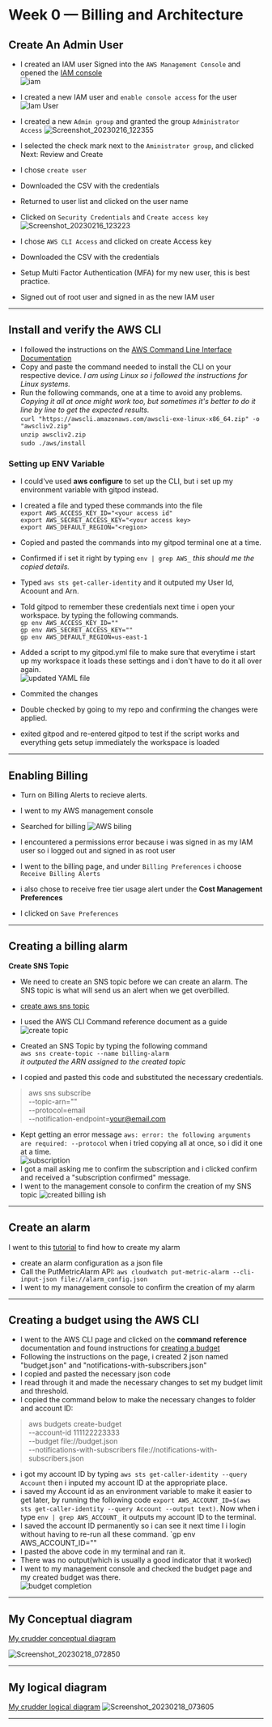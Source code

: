 # Week 0 — Billing and Architecture

## Create An Admin User
- I created an IAM user 
Signed into the `AWS Management Console` and opened the [IAM console](https://us-east-1.console.aws.amazon.com/iam/?region=us-east-1#)  
![iam](https://user-images.githubusercontent.com/105195327/219350512-d689198f-0848-4087-a487-dafa89ba89c5.png)  

- I created a new IAM user and `enable console access` for the user  
![Iam User](https://user-images.githubusercontent.com/105195327/219351897-b55f4116-afa0-4aea-82e0-d0d26c32c7e6.png)

- I created a new `Admin group` and granted the group `Administrator Access` 
 ![Screenshot_20230216_122355](https://user-images.githubusercontent.com/105195327/219352415-1527cea6-da71-431b-a94f-97ec0cb2767b.png)   
- I selected the check mark next to the `Aministrator group`, and clicked Next: Review and Create   
- I chose `create user`  
- Downloaded the CSV with the credentials  
- Returned to user list and clicked on the user name  
- Clicked on `Security Credentials` and `Create access key`   
![Screenshot_20230216_123223](https://user-images.githubusercontent.com/105195327/219354157-11a3b15d-2dba-49af-b463-7d3481172826.png)   
   
- I chose `AWS CLI Access` and clicked on create Access key  
- Downloaded the CSV with the credentials   
- Setup Multi Factor Authentication (MFA) for my new user, this is best practice.  
- Signed out of root user and signed in as the new IAM user  
---
## Install and verify the AWS CLI 
- I followed the instructions on the [AWS Command Line Interface Documentation](https://docs.aws.amazon.com/cli/latest/userguide/getting-started-install.html)  
- Copy and paste the command needed to install the CLI on your respective device. *I am using Linux so i followed the instructions for Linux systems.* 
- Run the following commands, one at a time to avoid any problems. *Copying it all at once might work too, but sometimes it's better to do it line by line to get the expected results.*  
`curl "https://awscli.amazonaws.com/awscli-exe-linux-x86_64.zip" -o "awscliv2.zip"`  
`unzip awscliv2.zip`   
`sudo ./aws/install`   

### Setting up ENV Variable 
- I could've used **aws configure** to set up the CLI, but i set up my environment variable with gitpod instead. 
- I created a file and typed these commands into the file  
`export AWS_ACCESS_KEY_ID="<your access id"`   
`export AWS_SECRET_ACCESS_KEY="<your access key>`   
`export AWS_DEFAULT_REGION="<region>`   

- Copied and pasted the commands into my gitpod terminal one at a time.   
- Confirmed if i set it right by typing `env | grep AWS_` *this should me the copied details.*   
- Typed `aws sts get-caller-identity` and it outputed my User Id, Acoount and Arn.   
- Told gitpod to remember these credentials next time i open your workspace. by typing the following commands.  
`gp env AWS_ACCESS_KEY_ID=""`   
`gp env AWS_SECRET_ACCESS_KEY=""`   
`gp env AWS_DEFAULT_REGION=us-east-1`   

- Added a script to my gitpod.yml file to make sure that everytime i start up my workspace it loads these settings and i don't have to do it all over again.  
![updated YAML file](https://user-images.githubusercontent.com/105195327/219480714-6b68e57d-8188-4f2b-81ea-2dc43890f833.png)   
- Commited the changes 
- Double checked by going to my repo and confirming the changes were applied.  
- exited gitpod and re-entered gitpod to test if the script works and everything gets setup immediately the workspace is loaded   
---
## Enabling Billing 
- Turn on Billing Alerts to recieve alerts. 
- I went to my AWS management console  
- Searched for billing 
![AWS biling](https://user-images.githubusercontent.com/105195327/219485504-7351eba7-e179-4649-ac64-53d61f8db964.png)


- I encountered a permissions error because i was signed in as my IAM user so i logged out and signed in as root user  
- I went to the billing page, and under `Billing Preferences` i choose `Receive Billing Alerts`  
- i also chose to receive free tier usage alert under the **Cost Management Preferences**  
- I clicked on `Save Preferences`   
---
## Creating a billing alarm
**Create SNS Topic**  

- We need to create an SNS topic before we can create an alarm. The SNS topic is what will send us an alert when we get overbilled.  

- [create aws sns topic](https://docs.aws.amazon.com/cli/latest/reference/sns/create-topic.html)   

- I used the AWS CLI Command reference document as a guide 
![create topic](https://user-images.githubusercontent.com/105195327/219489445-6fded97a-3fb0-4fc4-b6e4-b1cff409927e.png)   

- Created an SNS Topic by typing the following command  
`aws sns create-topic --name billing-alarm`  
*it outputed the ARN assigned to the created topic*  
- I copied and pasted this code and substituted the necessary credentials.  
> aws sns subscribe \
      --topic-arn="<TopicARN>" \
      --protocol=email \
      --notification-endpoint=<your@email.com>  
      
- Kept getting an error message `aws: error: the following arguments are required: --protocol`  when i tried copying all at once, so i did it one at a time.  
![subscription](https://user-images.githubusercontent.com/105195327/219496133-2b91477d-1418-4e9e-b016-18901d0eb249.png)  
- I got a mail asking me to confirm the subscription and i clicked confirm and received a "subscription confirmed" message.  
- I went to the management console to confirm the creation of my SNS topic 
![created billing ish](https://user-images.githubusercontent.com/105195327/219497007-0ab0b37c-e5c2-4e31-b7d7-5a01044b9027.png)   
---
## Create an alarm
I went to this [tutorial](https://aws.amazon.com/premiumsupport/knowledge-center/cloudwatch-estimatedcharges-alarm/) to find how to create my alarm  
- create an alarm configuration as a json file 
- Call the PutMetricAlarm API:  `aws cloudwatch put-metric-alarm --cli-input-json file://alarm_config.json`  
- I went to my management console to confirm the creation of my alarm  
---
## Creating a budget using the AWS CLI
- I went to the AWS CLI page and clicked on the **command reference** documentation and found instructions for [creating a budget](https://docs.aws.amazon.com/cli/latest/reference/budgets/create-budget.html)  
 - Following the instructions on the page, i created 2 json named "budget.json" and "notifications-with-subscribers.json" 
 - I copied and pasted the necessary json code
 - I read through it and made the necessary changes to set my budget limit and threshold.  
 - I copied the command below to make the necessary changes to folder and account ID: 
 > aws budgets create-budget \
       --account-id 111122223333 \
       --budget file://budget.json \
       --notifications-with-subscribers file://notifications-with-subscribers.json   

- i got my account ID by typing `aws sts get-caller-identity --query Account`  then i inputed my account ID at the appropriate place.  
- i saved my Account id as an environment variable to make it easier to get later, by running the following code `export AWS_ACCOUNT_ID=$(aws sts get-caller-identity --query Account --output text)`. Now when i type `env | grep AWS_ACCOUNT_` it outputs my account ID to the terminal. 
- I saved the account ID permanently so i can see it next time I i login without having to re-run all these command. `gp env AWS_ACCOUNT_ID="<Account ID>"
- I pasted the above code in my terminal and ran it.  
- There was no output(which is usually a good indicator that it worked) 
- I went to my management console and checked the budget page and my created budget was there.  
 ![budget completion](https://user-images.githubusercontent.com/105195327/219722136-5dfcfa9b-7b28-40b9-8f6d-399e8a248252.png)  

---
## My Conceptual diagram 
[My crudder conceptual diagram](https://lucid.app/lucidchart/98375dfe-4833-4761-9915-4f0f1f4305c8/edit?viewport_loc=-1849%2C-124%2C1598%2C732%2C0_0&invitationId=inv_bbfc422f-3940-4692-9bd3-879087da10c9)  
 
![Screenshot_20230218_072850](https://user-images.githubusercontent.com/105195327/219845121-e77afbc8-2bf2-4d9f-8fa3-d783cb4cdcc4.png)   

 ---
 ## My logical diagram 
  [My crudder logical diagram](https://lucid.app/lucidchart/95da8a08-80d3-4b01-9b66-d932e19b7752/edit?viewport_loc=324%2C43%2C1769%2C811%2C0_0&invitationId=inv_3b1d18de-5ee0-4d22-bf14-70c3f56ac398) 
 ![Screenshot_20230218_073605](https://user-images.githubusercontent.com/105195327/219845439-31205fdb-ca80-4cfc-8101-e54e7c80e96c.png)

 ---
